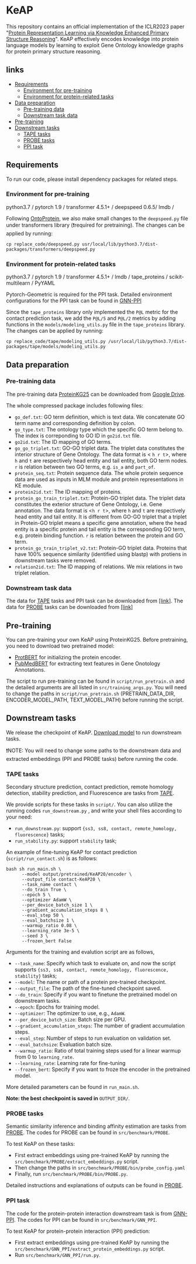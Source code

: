 # KeAP

This repository contains an official implementation of the ICLR2023 paper "[Protein Representation Learning via Knowledge Enhanced Primary Structure Reasoning](https://openreview.net/forum?id=VbCMhg7MRmj)". KeAP effectively encodes knowledge into protein language models by learning to exploit Gene Ontology knowledge graphs for protein primary structure reasoning.

## links

* [Requirements](#requirements)
  * [Environment for pre-training](#environment-for-pre-training)
  * [Environment for protein-related tasks](#environment-for-protein-related-tasks)
* [Data preparation](#data-preparation)
  * [Pre-training data](#pre-training-data)
  * [Downstream task data](#downstream-task-data)
* [Pre-training](#protein-pre-training-model)
* [Downstream tasks](#downsteam-tasks)
  * [TAPE tasks](#tape-tasks)
  * [PROBE tasks](#PROBE-tasks)
  * [PPI task](#PPI-tasks)

## Requirements
<span id="requirements"></span>
To run our code, please install dependency packages for related steps.

### Environment for pre-training
<span id="environment-for-pre-training"></span>
python3.7 / pytorch 1.9 / transformer 4.5.1+ / deepspeed 0.6.5/ lmdb / 

Following [OntoProtein](https://github.com/zjunlp/OntoProtein), we also make small changes to the `deepspeed.py` file under transformers library (❗required for pretraining).
The changes can be applied by running:
```shell
cp replace_code/deepspeed.py usr/local/lib/python3.7/dist-packages/transformers/deepspeed.py
```

### Environment for protein-related tasks
<span id="environment-for-protein-related-tasks"></span>
python3.7 / pytorch 1.9 / transformer 4.5.1+ / lmdb / tape_proteins / scikit-multilearn / PyYAML

Pytorch-Geometric is required for the PPI task. Detailed environment configurations for the PPI task can be found in [GNN-PPI](https://github.com/lvguofeng/GNN_PPI)

Since the `tape_proteins` library only implemented the `P@L` metric for the contact prediction task, we add the `P@L/5` and `P@L/2` metrics by adding functions in the `models/modeling_utils.py` file in the `tape_proteins` library.
The changes can be applied by running:
```shell
cp replace_code/tape/modeling_utils.py /usr/local/lib/python3.7/dist-packages/tape/models/modeling_utils.py
```

## Data preparation
<span id="data-preparation"></span>

### Pre-training data
<span id="pre-training-data"></span>

The pre-training data [ProteinKG25](https://zjunlp.github.io/project/ProteinKG25/) can be downloaded from [Google Drive](https://drive.google.com/file/d/1iTC2-zbvYZCDhWM_wxRufCvV6vvPk8HR/view).

The whole compressed package includes following files:

- `go_def.txt`: GO term definition, which is text data. We concatenate GO term name and corresponding definition by colon.
- `go_type.txt`: The ontology type which the specific GO term belong to. The index is correponding to GO ID in `go2id.txt` file.
- `go2id.txt`: The ID mapping of GO terms.
- `go_go_triplet.txt`: GO-GO triplet data. The triplet data constitutes the interior structure of Gene Ontology. The data format is < `h r t`>, where `h` and `t` are respectively head entity and tail entity, both GO term nodes. `r` is relation between two GO terms, e.g. `is_a` and `part_of`.
- `protein_seq.txt`: Protein sequence data. The whole protein sequence data are used as inputs in MLM module and protein representations in KE module.
- `protein2id.txt`: The ID mapping of proteins.
- `protein_go_train_triplet.txt`: Protein-GO triplet data. The triplet data constitutes the exterior structure of Gene Ontology, i.e. Gene annotation. The data format is <`h r t`>, where `h` and `t` are respectively head entity and tail entity. It is different from GO-GO triplet that a triplet in Protein-GO triplet means a specific gene annotation, where the head entity is a specific protein and tail entity is the corresponding GO term, e.g. protein binding function. `r` is relation between the protein and GO term.
- `protein_go_train_triplet_v2.txt`: Protein-GO triplet data. Proteins that have 100% sequence similarity (identified using blastp) with protiens in downstream tasks were removed.
- `relation2id.txt`:  The ID mapping of relations. We mix relations in two triplet relation.


### Downstream task data
<span id="downstream-task-data"></span>
The data for [TAPE](https://github.com/songlab-cal/tape) tasks and PPI task can be downloaded from [[link]](https://drive.google.com/file/d/1snEAixeRokQW0wrJxLWtNA7m8VrzXN5A/view?usp=sharing).
The data for [PROBE](https://github.com/kansil/PROBE) tasks can be downloaded from [[link]](https://drive.google.com/file/d/1Sy0ldh_0fhAPatffTYJ7CENp3pbZHfyu/view?usp=sharing)

## Pre-training
<span id="protein-pre-training-model"></span>
You can pre-training your own KeAP using ProteinKG25. Before pretraining, you need to download two pretrained model: 
- [ProtBERT](https://huggingface.co/Rostlab/prot_bert) for initializing the protein encoder. 
- [PubMedBERT](https://huggingface.co/microsoft/BiomedNLP-PubMedBERT-base-uncased-abstract-fulltext) for extracting text features in Gene Onotology Annotations. 

The script to run pre-training can be found in `script/run_pretrain.sh` and the detailed arguments are all listed in `src/training_args.py`. You will need to change the paths in `script/run_pretrain.sh` (PRETRAIN_DATA_DIR, ENCODER_MODEL_PATH, TEXT_MODEL_PATH) before running the script.

## Downstream tasks
<span id="downsteam-tasks"></span>

We release the checkpoint of KeAP. [Download model](https://drive.google.com/file/d/1CZFV8DA4l9F74ias1fR8mHdf1grrjsNq/view?usp=sharing) to run downstream tasks.

❗NOTE: You will need to change some paths to the downstream data and extracted embeddings (PPI and PROBE tasks) before running the code.

### TAPE tasks
<span id="tape-tasks"></span>
Secondary structure prediction, contact prediction, remote homology detection, stability prediction, and Fluorescence are tasks from [TAPE](https://github.com/songlab-cal/tape).

We provide scripts for these tasks in `script/`. You can also utilize the running codes `run_downstream.py` , and write your shell files according to your need:

- `run_downstream.py`: support `{ss3, ss8, contact, remote_homology, fluorescence}` tasks;
- `run_stability.py`: support `stability` task;


An example of fine-tuning KeAP for contact prediction (`script/run_contact.sh`) is as follows:

```shell
bash sh run_main.sh \
      --model output/pretrained/KeAP20/encoder \
      --output_file contact-KeAP20 \
      --task_name contact \
      --do_train True \
      --epoch 5 \
      --optimizer AdamW \
      --per_device_batch_size 1 \
      --gradient_accumulation_steps 8 \
      --eval_step 50 \
      --eval_batchsize 1 \
      --warmup_ratio 0.08 \
      --learning_rate 3e-5 \
      --seed 3 \
      --frozen_bert False
```

Arguments for the training and evalution script are as follows,

- `--task_name`: Specify which task to evaluate on, and now the script supports `{ss3, ss8, contact, remote_homology, fluorescence, stability}` tasks;
- `--model`: The name or path of a protein pre-trained checkpoint.
- `--output_file`: The path of the fine-tuned checkpoint saved.
- `--do_train`: Specify if you want to finetune the pretrained model on downstream tasks.
- `--epoch`: Epochs for training model.
- `--optimizer`: The optimizer to use, e.g., `AdamW`.
- `--per_device_batch_size`: Batch size per GPU.
- `--gradient_accumulation_steps`: The number of gradient accumulation steps.
- `--eval_step`: Number of steps to run evaluation on validation set.
- `--eval_batchsize`: Evaluation batch size.
- `--warmup_ratio`: Ratio of total training steps used for a linear warmup from 0 to `learning_rate`.
- `--learning_rate`: Learning rate for fine-tuning
- `--frozen_bert`: Specify if you want to froze the encoder in the pretrained model.

More detailed parameters can be found in `run_main.sh`.

**Note: the best checkpoint is saved in** `OUTPUT_DIR/`.

### PROBE tasks
<span id="PROBE-tasks"></span>
Semantic similarity inference and binding affinity estimation are tasks from [PROBE](https://github.com/kansil/PROBE). The codes for PROBE can be found in `src/benchmark/PROBE`.

To test KeAP on these tasks:
- First extract embeddings using pre-trained KeAP by running the `src/benchmark/PROBE/extract_embeddings.py` script. 
- Then change the paths in `src/benchmark/PROBE/bin/probe_config.yaml` 
- Finally, run `src/benchmark/PROBE/bin/PROBE.py`. 

Detailed instructions and explanations of outputs can be found in [PROBE](https://github.com/kansil/PROBE).

### PPI task
<span id="PPI-tasks"></span>
The code for the protein-protein interaction downstream task is from [GNN-PPI](https://github.com/lvguofeng/GNN_PPI). The codes for PPI can be found in `src/benchmark/GNN_PPI`.

To test KeAP for protein-protein interaction (PPI) prediction:
- First extract embeddings using pre-trained KeAP by running the `src/benchmark/GNN_PPI/extract_protein_embeddings.py` script.
- Run `src/benchmark/GNN_PPI/run.py`.
